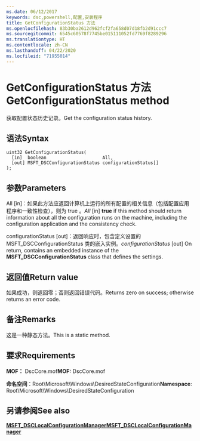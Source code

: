 ```yaml
---
ms.date: 06/12/2017
keywords: dsc,powershell,配置,安装程序
title: GetConfigurationStatus 方法
ms.openlocfilehash: 83b30ba2612d962fcf2fa658d07d18fb2d91ccc7
ms.sourcegitcommit: 6545c60578f7745be015111052fd7769f8289296
ms.translationtype: HT
ms.contentlocale: zh-CN
ms.lasthandoff: 04/22/2020
ms.locfileid: "71955014"
---
```

# <a name="getconfigurationstatus-method"></a><span data-ttu-id="7ac28-103">GetConfigurationStatus 方法</span><span class="sxs-lookup"><span data-stu-id="7ac28-103">GetConfigurationStatus method</span></span>

<span data-ttu-id="7ac28-104">获取配置状态历史记录。</span><span class="sxs-lookup"><span data-stu-id="7ac28-104">Get the configuration status history.</span></span>

## <a name="syntax"></a><span data-ttu-id="7ac28-105">语法</span><span class="sxs-lookup"><span data-stu-id="7ac28-105">Syntax</span></span>

```mof
uint32 GetConfigurationStatus(
  [in]  boolean                     All,
  [out] MSFT_DSCConfigurationStatus configurationStatus[]
);
```

## <a name="parameters"></a><span data-ttu-id="7ac28-106">参数</span><span class="sxs-lookup"><span data-stu-id="7ac28-106">Parameters</span></span>

<span data-ttu-id="7ac28-107">All  \[in\]：如果此方法应返回计算机上运行的所有配置的相关信息（包括配置应用程序和一致性检查），则为 true  。</span><span class="sxs-lookup"><span data-stu-id="7ac28-107">*All* \[in\] **true** if this method should return information about all the configuration runs on the machine, including the configuration application and the consistency check.</span></span>

<span data-ttu-id="7ac28-108">configurationStatus  \[out\]：返回响应时，包含定义设置的 MSFT_DSCConfigurationStatus  类的嵌入实例。</span><span class="sxs-lookup"><span data-stu-id="7ac28-108">*configurationStatus* \[out\] On return, contains an embedded instance of the **MSFT_DSCConfigurationStatus** class that defines the settings.</span></span>

## <a name="return-value"></a><span data-ttu-id="7ac28-109">返回值</span><span class="sxs-lookup"><span data-stu-id="7ac28-109">Return value</span></span>

<span data-ttu-id="7ac28-110">如果成功，则返回零；否则返回错误代码。</span><span class="sxs-lookup"><span data-stu-id="7ac28-110">Returns zero on success; otherwise returns an error code.</span></span>

## <a name="remarks"></a><span data-ttu-id="7ac28-111">备注</span><span class="sxs-lookup"><span data-stu-id="7ac28-111">Remarks</span></span>

<span data-ttu-id="7ac28-112">这是一种静态方法。</span><span class="sxs-lookup"><span data-stu-id="7ac28-112">This is a static method.</span></span>

## <a name="requirements"></a><span data-ttu-id="7ac28-113">要求</span><span class="sxs-lookup"><span data-stu-id="7ac28-113">Requirements</span></span>

<span data-ttu-id="7ac28-114">**MOF：** DscCore.mof</span><span class="sxs-lookup"><span data-stu-id="7ac28-114">**MOF:** DscCore.mof</span></span>

<span data-ttu-id="7ac28-115">**命名空间**：Root\Microsoft\Windows\DesiredStateConfiguration</span><span class="sxs-lookup"><span data-stu-id="7ac28-115">**Namespace**: Root\Microsoft\Windows\DesiredStateConfiguration</span></span>

## <a name="see-also"></a><span data-ttu-id="7ac28-116">另请参阅</span><span class="sxs-lookup"><span data-stu-id="7ac28-116">See also</span></span>

[<span data-ttu-id="7ac28-117">**MSFT_DSCLocalConfigurationManager**</span><span class="sxs-lookup"><span data-stu-id="7ac28-117">**MSFT_DSCLocalConfigurationManager**</span></span>](msft-dsclocalconfigurationmanager.md)
